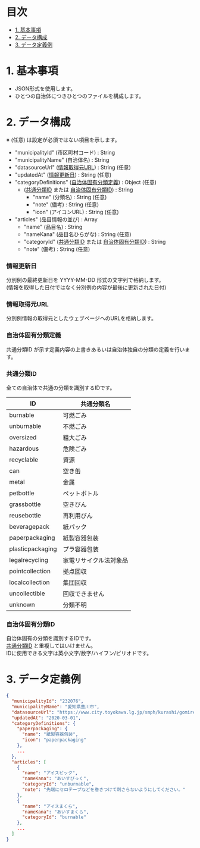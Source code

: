 # 目次

* [1. 基本事項](#1-基本事項)
* [2. データ構成](#2-データ構成)
* [3. データ定義例](#3-データ定義例)

# 1. 基本事項

* JSON形式を使用します。
* ひとつの自治体につきひとつのファイルを構成します。

# 2. データ構成

※ (任意) は設定が必須ではない項目を示します。

* "municipalityId" (市区町村コード) : String
* "municipalityName" (自治体名) : String
* "datasourceUrl" ([情報取得元URL](#情報取得元URL)) : String (任意)
* "updatedAt" ([情報更新日](#情報更新日)) : String (任意)
* "categoryDefinitions" ([自治体固有分類定義](#自治体固有分類定義)) : Object (任意)
  * ([共通分類ID](#共通分類ID) または [自治体固有分類ID](#自治体固有分類ID)) : String
    * "name" (分類名) : String (任意)
    * "note" (備考) : String (任意)
    * "icon" (アイコンURL) : String (任意)
* "articles" (品目情報の並び) : Array
  * "name" (品目名) : String
  * "nameKana" (品目名ひらがな) : String (任意)
  * "categoryId" ([共通分類ID](#共通分類ID) または [自治体固有分類ID](#自治体固有分類ID)) : String
  * "note" (備考) : String (任意)

### 情報更新日

分別例の最終更新日を YYYY-MM-DD 形式の文字列で格納します。  
(情報を取得した日付ではなく分別例の内容が最後に更新された日付)

### 情報取得元URL

分別例情報の取得元としたウェブページへのURLを格納します。

### 自治体固有分類定義

共通分類ID が示す定義内容の上書きあるいは自治体独自の分類の定義を行います。

### 共通分類ID

全ての自治体で共通の分類を識別するIDです。

ID                | 共通分類名
------------------|--------------------------
burnable          | 可燃ごみ
unburnable        | 不燃ごみ
oversized         | 粗大ごみ
hazardous         | 危険ごみ
recyclable        | 資源
can               | 空き缶
metal             | 金属
petbottle         | ペットボトル
grassbottle       | 空きびん
reusebottle       | 再利用びん
beveragepack      | 紙パック
paperpackaging    | 紙製容器包装
plasticpackaging  | プラ容器包装
legalrecycling    | 家電リサイクル法対象品
pointcollection   | 拠点回収
localcollection   | 集団回収
uncollectible     | 回収できません
unknown           | 分類不明

### 自治体固有分類ID

自治体固有の分類を識別するIDです。  
[共通分類ID](#共通分類ID) と重複してはいけません。  
IDに使用できる文字は英小文字/数字/ハイフン/ピリオドです。  

# 3. データ定義例

```json
{
  "municipalityId": "232076",
  "municipalityName": "愛知県豊川市",
  "datasourceUrl": "https://www.city.toyokawa.lg.jp/smph/kurashi/gomirecycle/gomihayamihyo/index.html",
  "updatedAt": "2020-03-01",
  "categoryDefinitions": {
    "paperpackaging": {
      "name": "紙製容器包装",
      "icon": "paperpackaging"
    },
    ...
  },
  "articles": [
    {
      "name": "アイスピック",
      "nameKana": "あいすぴっく",
      "categoryId": "unburnable",
      "note": "先端にセロテープなどを巻きつけて刺さらないようにしてください。"
    },
    {
      "name": "アイスまくら",
      "nameKana": "あいすまくら",
      "categoryId": "burnable"
    },
    ...
  ]
}
```
